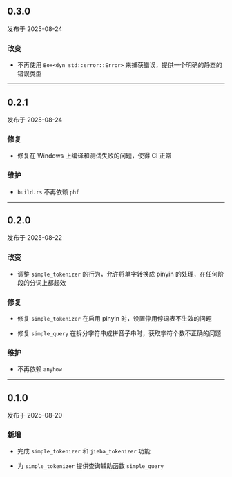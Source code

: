 ## 0.3.0

发布于 2025-08-24

### 改变

* 不再使用 `Box<dyn std::error::Error>` 来捕获错误，提供一个明确的静态的错误类型

----

## 0.2.1

发布于 2025-08-24

### 修复

* 修复在 Windows 上编译和测试失败的问题，使得 CI 正常

### 维护

* `build.rs` 不再依赖 `phf`

----

## 0.2.0

发布于 2025-08-22

### 改变

* 调整 `simple_tokenizer` 的行为，允许将单字转换成 pinyin 的处理，在任何阶段的分词上都起效

### 修复

* 修复 `simple_tokenizer` 在启用 pinyin 时，设置停用停词表不生效的问题

* 修复 `simple_query` 在拆分字符串成拼音子串时，获取字符个数不正确的问题

### 维护

* 不再依赖 `anyhow`

----

## 0.1.0

发布于 2025-08-20

### 新增

* 完成 `simple_tokenizer` 和 `jieba_tokenizer` 功能

* 为 `simple_tokenizer` 提供查询辅助函数 `simple_query`